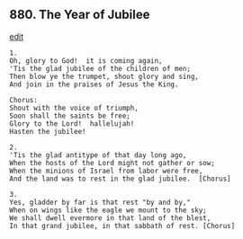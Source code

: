 
## 880.  The Year of Jubilee
[edit](https://docs.google.com/document/d/1uZY%2DpYj9C_ITYOmIdcF9MiVwLPD2MiSm/edit?mode=html)



    1.
    Oh, glory to God!  it is coming again,
    'Tis the glad jubilee of the children of men;
    Then blow ye the trumpet, shout glory and sing,
    And join in the praises of Jesus the King.

    Chorus:
    Shout with the voice of triumph,
    Soon shall the saints be free;
    Glory to the Lord!  hallelujah!  
    Hasten the jubilee!

    2.
    'Tis the glad antitype of that day long ago,
    When the hosts of the Lord might not gather or sow;
    When the minions of Israel from labor were free,
    And the land was to rest in the glad jubilee.  [Chorus]

    3.
    Yes, gladder by far is that rest "by and by,"
    When on wings like the eagle we mount to the sky;
    We shall dwell evermore in that land of the blest,
    In that grand jubilee, in that sabbath of rest. [Chorus]
